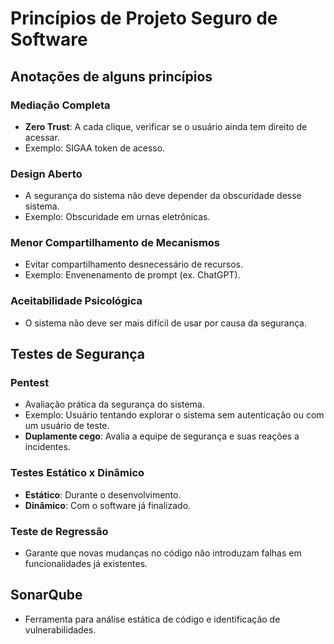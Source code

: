 # Princípios de Projeto Seguro de Software  

## Anotações de alguns princípios
### Mediação Completa
- **Zero Trust**: A cada clique, verificar se o usuário ainda tem direito de acessar.
- Exemplo: SIGAA token de acesso.

### Design Aberto
- A segurança do sistema não deve depender da obscuridade desse sistema.
- Exemplo: Obscuridade em urnas eletrônicas.

### Menor Compartilhamento de Mecanismos
- Evitar compartilhamento desnecessário de recursos.
- Exemplo: Envenenamento de prompt (ex. ChatGPT).

### Aceitabilidade Psicológica
- O sistema não deve ser mais difícil de usar por causa da segurança.

## Testes de Segurança
### Pentest
- Avaliação prática da segurança do sistema.
- Exemplo: Usuário tentando explorar o sistema sem autenticação ou com um usuário de teste.
- **Duplamente cego**: Avalia a equipe de segurança e suas reações a incidentes.

### Testes Estático x Dinâmico
- **Estático**: Durante o desenvolvimento.
- **Dinâmico**: Com o software já finalizado.

### Teste de Regressão
- Garante que novas mudanças no código não introduzam falhas em funcionalidades já existentes.

## SonarQube
- Ferramenta para análise estática de código e identificação de vulnerabilidades.

